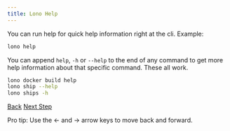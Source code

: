 ```yaml
---
title: Lono Help
---
```


You can run help for quick help information right at the cli.  Example:

```sh
lono help
```

You can append `help`, `-h` or `--help` to the end of any command to get more help information about that specific command.  These all work.

```sh
lono docker build help
lono ship --help
lono ships -h
```

<a id="prev" class="btn btn-basic" href="{% link _docs/conventions.md %}">Back</a>
<a id="next" class="btn btn-primary" href="{% link _docs/next-steps.md %}">Next Step</a>
<p class="keyboard-tip">Pro tip: Use the <- and -> arrow keys to move back and forward.</p>

